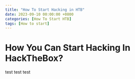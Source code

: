 ```yaml
---
title: "How To Start Hacking in HTB"
date: 2023-09-10 00:00:00 +0800
categories: [How To Start HTB]
tags: [How to start]
---
```


# How You Can Start Hacking In HackTheBox?

test test test 
